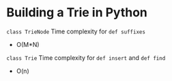 # Building a Trie in Python

`class TrieNode`
Time complexity for `def suffixes`
* O(M*N)

`class Trie`
Time complexity for `def insert` and `def find`
* O(n)
